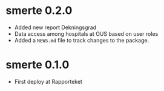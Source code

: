 # smerte 0.2.0

* Added new report Dekningsgrad
* Data access among hospitals at OUS based on user roles
* Added a `NEWS.md` file to track changes to the package.

# smerte 0.1.0

* First deploy at Rapporteket

